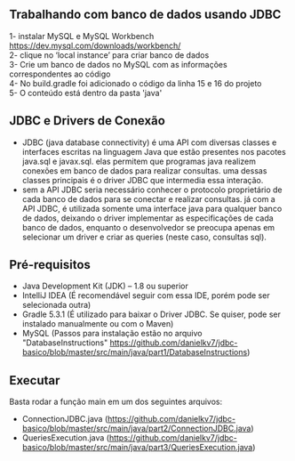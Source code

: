 ## Trabalhando com banco de dados usando JDBC
1- instalar MySQL e MySQL Workbench https://dev.mysql.com/downloads/workbench/ <br>
2- clique no ‘local instance’ para criar banco de dados <br>
3- Crie um banco de dados no MySQL com as informações correspondentes ao código <br>
4- No build.gradle foi adicionado o código da linha 15 e 16 do projeto <br>
5- O conteúdo está dentro da pasta 'java' <br>

## JDBC e Drivers de Conexão
- JDBC (java database connectivity) é uma API com diversas classes e interfaces escritas na linguagem Java que estão presentes nos pacotes java.sql e javax.sql. elas permitem que programas java realizem conexões em banco de dados para realizar consultas. uma dessas classes principais é o driver JDBC que intermedia essa interação.
- sem a API JDBC seria necessário conhecer o protocolo proprietário de cada banco de dados para se conectar e realizar consultas. já com a API JDBC, é utilizada somente uma interface java para qualquer banco de dados, deixando o driver implementar as especificações de cada banco de dados, enquanto o desenvolvedor se preocupa apenas em selecionar um driver e criar as queries (neste caso, consultas sql).

## Pré-requisitos 
- Java Development Kit (JDK) – 1.8 ou superior
- IntelliJ IDEA (É recomendável seguir com essa IDE, porém pode ser selecionada outra) <br>
- Gradle 5.3.1 (É utilizado para baixar o Driver JDBC. Se quiser, pode ser instalado manualmente ou com o Maven) <br>
- MySQL (Passos para instalação estão no arquivo "DatabaseInstructions" https://github.com/danielkv7/jdbc-basico/blob/master/src/main/java/part1/DatabaseInstructions) <br>

## Executar
Basta rodar a função main em um dos seguintes arquivos:
- ConnectionJDBC.java (https://github.com/danielkv7/jdbc-basico/blob/master/src/main/java/part2/ConnectionJDBC.java) <br>
- QueriesExecution.java (https://github.com/danielkv7/jdbc-basico/blob/master/src/main/java/part3/QueriesExecution.java)
